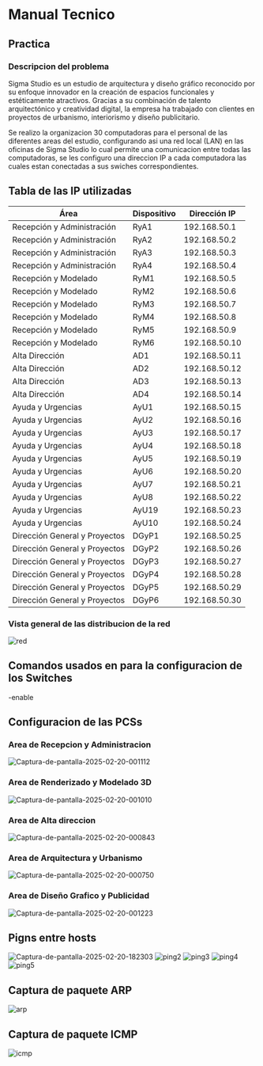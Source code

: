 # Manual Tecnico
## Practica 

### Descripcion del problema 

Sigma Studio es un estudio de arquitectura y diseño gráfico reconocido por su enfoque
innovador en la creación de espacios funcionales y estéticamente atractivos. Gracias a su
combinación de talento arquitectónico y creatividad digital, la empresa ha trabajado con
clientes en proyectos de urbanismo, interiorismo y diseño publicitario.

Se realizo la organizacion 30 computadoras para el personal de las diferentes areas del estudio, configurando asi una red local (LAN) en las oficinas de Sigma Studio lo cual permite una comunicacion entre todas las computadoras, se les configuro una direccion IP a cada computadora las cuales estan conectadas a sus swiches correspondientes.

## Tabla de las IP utilizadas

| **Área**                 | **Dispositivo** | **Dirección IP**  |
|--------------------------|-----------------|------------------|
| Recepción y Administración | RyA1           | 192.168.50.1     |
| Recepción y Administración | RyA2           | 192.168.50.2     |
| Recepción y Administración | RyA3           | 192.168.50.3     |
| Recepción y Administración | RyA4           | 192.168.50.4     |
| Recepción y Modelado       | RyM1           | 192.168.50.5     |
| Recepción y Modelado       | RyM2           | 192.168.50.6     |
| Recepción y Modelado       | RyM3           | 192.168.50.7     |
| Recepción y Modelado       | RyM4           | 192.168.50.8     |
| Recepción y Modelado       | RyM5           | 192.168.50.9     |
| Recepción y Modelado       | RyM6           | 192.168.50.10    |
| Alta Dirección             | AD1            | 192.168.50.11    |
| Alta Dirección             | AD2            | 192.168.50.12    |
|Alta Dirección              | AD3            | 192.168.50.13    |
| Alta Dirección             | AD4            | 192.168.50.14    |
| Ayuda y Urgencias          | AyU1           | 192.168.50.15    |
| Ayuda y Urgencias          | AyU2           | 192.168.50.16    |
| Ayuda y Urgencias          | AyU3           | 192.168.50.17    |
| Ayuda y Urgencias          | AyU4           | 192.168.50.18    |
| Ayuda y Urgencias          | AyU5           | 192.168.50.19    |
| Ayuda y Urgencias          | AyU6           | 192.168.50.20    |
| Ayuda y Urgencias          | AyU7           | 192.168.50.21    |
| Ayuda y Urgencias          | AyU8           | 192.168.50.22    |
| Ayuda y Urgencias          | AyU19          | 192.168.50.23    |
| Ayuda y Urgencias          | AyU10          | 192.168.50.24    |
| Dirección General y Proyectos | DGyP1      | 192.168.50.25    |
| Dirección General y Proyectos | DGyP2      | 192.168.50.26    |
| Dirección General y Proyectos | DGyP3      | 192.168.50.27    |
| Dirección General y Proyectos | DGyP4      | 192.168.50.28    |
| Dirección General y Proyectos | DGyP5      | 192.168.50.29    |
| Dirección General y Proyectos | DGyP6      | 192.168.50.30    |

### Vista general de las distribucion de la red
<img src="https://i.ibb.co/JWc5zMJg/red.png" alt="red" border="0">

## Comandos usados en para la configuracion de los Switches
-enable


## Configuracion de las PCSs
### Area de Recepcion y Administracion
<img src="https://i.ibb.co/DPshsqhC/Captura-de-pantalla-2025-02-20-001112.png" alt="Captura-de-pantalla-2025-02-20-001112" border="0">

### Area de Renderizado y Modelado 3D
<img src="https://i.ibb.co/QjfP2MwP/Captura-de-pantalla-2025-02-20-001010.png" alt="Captura-de-pantalla-2025-02-20-001010" border="0">

### Area de Alta direccion 
<img src="https://i.ibb.co/1f2myGzZ/Captura-de-pantalla-2025-02-20-000843.png" alt="Captura-de-pantalla-2025-02-20-000843" border="0">

### Area de Arquitectura y Urbanismo
<img src="https://i.ibb.co/Yn0wZvR/Captura-de-pantalla-2025-02-20-000750.png" alt="Captura-de-pantalla-2025-02-20-000750" border="0">

### Area de Diseño Grafico y Publicidad
<img src="https://i.ibb.co/C3RcXBDG/Captura-de-pantalla-2025-02-20-001223.png" alt="Captura-de-pantalla-2025-02-20-001223" border="0">

## Pigns entre hosts
<img src="https://i.ibb.co/XrT8bCnr/Captura-de-pantalla-2025-02-20-182303.png" alt="Captura-de-pantalla-2025-02-20-182303" border="0">

<img src="https://i.ibb.co/ZpF0JHQv/ping2.png" alt="ping2" border="0">

<img src="https://i.ibb.co/Hfhmk8k5/ping3.png" alt="ping3" border="0">

<img src="https://i.ibb.co/zWSMzYm0/ping4.png" alt="ping4" border="0">

<img src="https://i.ibb.co/SXk1cJDg/ping5.png" alt="ping5" border="0">

## Captura de paquete ARP
<img src="https://i.ibb.co/bgDVhZgm/arp.png" alt="arp" border="0">

## Captura de paquete ICMP
<img src="https://i.ibb.co/GfpXhH6y/icmp.png" alt="icmp" border="0">
